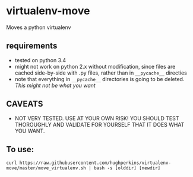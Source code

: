 # virtualenv-move
Moves a python virtualenv

## requirements

- tested on python 3.4
- might not work on python 2.x without modification, since files are cached side-by-side with .py files, rather than in `__pycache__` directies
- note that everything in `__pycache__` directories is going to be deleted.  *This might not be what you want*

## CAVEATS

* NOT VERY TESTED.  USE AT YOUR OWN RISK!  YOU SHOULD TEST THOROUGHLY AND VALIDATE FOR YOURSELF THAT IT DOES WHAT YOU WANT.

## To use:
```
curl https://raw.githubusercontent.com/hughperkins/virtualenv-move/master/move_virtualenv.sh | bash -s [olddir] [newdir]
```

